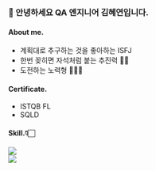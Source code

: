 ### 👋 안녕하세요 QA 엔지니어 김혜연입니다.

#### **About me.**

- 계획대로 추구하는 것을 좋아하는 ISFJ
- 한번 꽂히면 자석처럼 붙는 추진력 👀🔥
- 도전하는 노력형 🏃🏻‍♀️

#### Certificate.
- ISTQB FL
- SQLD

#### Skill.👇🏻 
<img src="https://github-readme-stats.vercel.app/api/top-langs/?username=heeye-log&layout=compact"><br>
<img src="https://github-readme-stats.vercel.app/api?username=heeye-log&show_icons=true">
